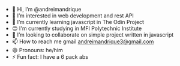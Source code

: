 - 👋 Hi, I’m @andreimandrique
- 👀 I’m interested in web development and rest API
- 🌱 I’m currently learning javascript in The Odin Project
- 😍 I'm currently studying in MFI Polytechnic Institute
- 💞️ I’m looking to collaborate on simple project written in javascript
- 📫 How to reach me gmail andreimandrique3@gmail.com
- 😄 Pronouns: he/him
- ⚡ Fun fact: I have a 6 pack abs

<!---
andreimandrique/andreimandrique is a ✨ special ✨ repository because its `README.md` (this file) appears on your GitHub profile.
You can click the Preview link to take a look at your changes.
--->

